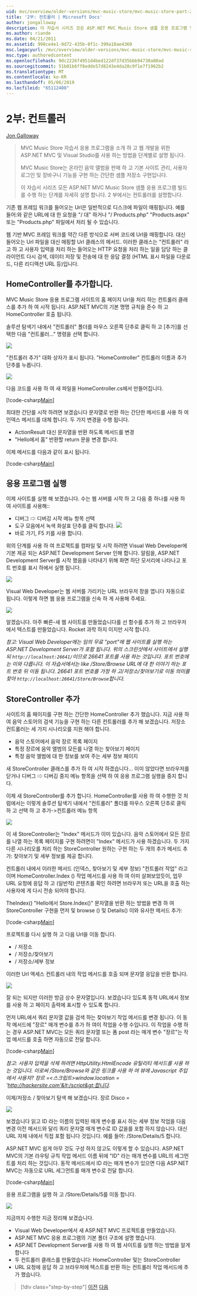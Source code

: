 ```yaml
---
uid: mvc/overview/older-versions/mvc-music-store/mvc-music-store-part-2
title: '2부: 컨트롤러 | Microsoft Docs'
author: jongalloway
description: 이 자습서 시리즈 모든 ASP.NET MVC Music Store 샘플 응용 프로그램 빌드를 수행 하는 단계를 자세히 설명 합니다. 2 부에서는 컨트롤러를 설명합니다.
ms.author: riande
ms.date: 04/21/2011
ms.assetid: 998ce4e1-9d72-435b-8f1c-399a10ae4360
msc.legacyurl: /mvc/overview/older-versions/mvc-music-store/mvc-music-store-part-2
msc.type: authoredcontent
ms.openlocfilehash: 9dc2226f4951d4bed122df37d35bbb94730a00ad
ms.sourcegitcommit: 51b01b6ff8edde57d8243e4da28c9f1e7f1962b2
ms.translationtype: MT
ms.contentlocale: ko-KR
ms.lasthandoff: 05/06/2019
ms.locfileid: "65112408"
---
```

# <a name="part-2-controllers"></a>2부: 컨트롤러

[Jon Galloway](https://github.com/jongalloway)

> MVC Music Store 자습서 응용 프로그램을 소개 하 고 웹 개발을 위한 ASP.NET MVC 및 Visual Studio를 사용 하는 방법을 단계별로 설명 됩니다.  
>   
> MVC Music Store는 온라인 음악 앨범을 판매 하 고 기본 사이트 관리, 사용자 로그인 및 장바구니 기능을 구현 하는 간단한 샘플 저장소 구현입니다.  
>   
> 이 자습서 시리즈 모든 ASP.NET MVC Music Store 샘플 응용 프로그램 빌드를 수행 하는 단계를 자세히 설명 합니다. 2 부에서는 컨트롤러를 설명합니다.

기존 웹 프레임 워크를 들어오는 Url은 일반적으로 디스크에 파일이 매핑됩니다. 예를 들어:와 같은 URL에 대 한 요청을 "/ 대" 하거나 "/ Products.php" "Products.aspx" 또는 "Products.php" 파일에서 처리 될 수 있습니다.

웹 기반 MVC 프레임 워크를 약간 다른 방식으로 서버 코드에 Url을 매핑합니다. 대신 들어오는 Url 파일을 대신 매핑할 Url 클래스의 메서드. 이러한 클래스는 "컨트롤러" 라고 하 고 사용자 입력을 처리 하는 들어오는 HTTP 요청을 처리 하는 일을 담당 하는 클라이언트 다시 검색, 데이터 저장 및 전송에 대 한 응답 결정 (HTML 표시 파일을 다운로드, 다른 리디렉션 URL 등)입니다.

## <a name="adding-a-homecontroller"></a>HomeController를 추가합니다.

MVC Music Store 응용 프로그램 사이트의 홈 페이지 Url을 처리 하는 컨트롤러 클래스를 추가 하 여 시작 됩니다. ASP.NET MVC의 기본 명명 규칙을 준수 하 고 HomeController 호출 됩니다.

솔루션 탐색기 내에서 "컨트롤러" 폴더를 마우스 오른쪽 단추로 클릭 하 고 [추가]를 선택한 다음 "컨트롤러..." 명령을 선택 합니다.

![](mvc-music-store-part-2/_static/image1.jpg)

"컨트롤러 추가" 대화 상자가 표시 됩니다. "HomeController" 컨트롤러 이름과 추가 단추를 누릅니다.

![](mvc-music-store-part-2/_static/image1.png)

다음 코드를 사용 하 여 새 파일을 HomeController.cs에서 만들어집니다.

[!code-csharp[Main](mvc-music-store-part-2/samples/sample1.cs)]

최대한 간단를 시작 하려면 보겠습니다 문자열로 반환 하는 간단한 메서드를 사용 하 여 인덱스 메서드를 대체 합니다. 두 가지 변경을 수행 됩니다.

- ActionResult 대신 문자열을 반환 하도록 메서드를 변경
- "Hello에서 홈" 반환할 return 문을 변경 합니다.

이제 메서드를 다음과 같이 표시 됩니다.

[!code-csharp[Main](mvc-music-store-part-2/samples/sample2.cs)]

## <a name="running-the-application"></a>응용 프로그램 실행

이제 사이트를 실행 해 보겠습니다. 수는 웹 서버를 시작 하 고 다음 중 하나를 사용 하 여 사이트를 사용해::

- 디버그 ⇨ 디버깅 시작 메뉴 항목 선택
- 도구 모음에서 녹색 화살표 단추를 클릭 합니다. ![](mvc-music-store-part-2/_static/image2.jpg)
- 바로 가기, F5 키를 사용 합니다.

위의 단계를 사용 하 여 프로젝트를 컴파일 및 시작 하려면 Visual Web Developer에 기본 제공 되는 ASP.NET Development Server 인해 합니다. 알림을, ASP.NET Development Server를 시작 했음을 나타내기 위해 화면 하단 모서리에 나타나고 포트 번호를 표시 하에서 실행 됩니다.

![](mvc-music-store-part-2/_static/image2.png)

Visual Web Developer는 웹 서버를 가리키는 URL 브라우저 창을 엽니다 자동으로 됩니다. 이렇게 하면 웹 응용 프로그램을 신속 하 게 사용해 주세요.

![](mvc-music-store-part-2/_static/image3.png)

알겠습니다. 아주 빠른-새 웹 사이트를 만들었습니다를 선 함수를 추가 하 고 브라우저에서 텍스트를 만들었습니다. Rocket 과학 하지 이지만 시작 합니다.

*참고: Visual Web Developer에는 임의 무료 "port"에 웹 사이트를 실행 하는 ASP.NET Development Server가 포함 됩니다. 위의 스크린샷에서 사이트에서 실행 되 `http://localhost:26641/`이므로 26641 포트를 사용 하는 것입니다. 포트 번호에는 이와 다릅니다. 이 자습서에서는 like /Store/Browse URL에 대 한 이야기 하는 포트 번호 뒤 이동 됩니다. 26641 포트 번호를 가정 하 고/저장소/찾아보기로 이동 의미를 찾아 `http://localhost:26641/Store/Browse`합니다.*

## <a name="adding-a-storecontroller"></a>StoreController 추가

사이트의 홈 페이지를 구현 하는 간단한 HomeController 추가 했습니다. 지금 사용 하 여 음악 스토어의 검색 기능을 구현 하는 다른 컨트롤러를 추가 해 보겠습니다. 저장소 컨트롤러는 세 가지 시나리오를 지원 해야 합니다.

- 음악 스토어에서 음악 장르 목록 페이지
- 특정 장르에 음악 앨범의 모든를 나열 하는 찾아보기 페이지
- 특정 음악 앨범에 대 한 정보를 보여 주는 세부 정보 페이지

새 StoreController 클래스를 추가 하 여 시작 하겠습니다... 이미 않았다면 브라우저를 닫거나 디버그 ⇨ 디버깅 중지 메뉴 항목을 선택 하 여 응용 프로그램 실행을 중지 합니다.

이제 새 StoreController를 추가 합니다. HomeController를 사용 하 여 수행한 것 처럼에서는 이렇게 솔루션 탐색기 내에서 "컨트롤러" 폴더를 마우스 오른쪽 단추로 클릭 하 고 선택 하 고 추가-&gt;컨트롤러 메뉴 항목

![](mvc-music-store-part-2/_static/image4.png)

이 새 StoreController는 "Index" 메서드가 이미 있습니다. 음악 스토어에서 모든 장르를 나열 하는 목록 페이지를 구현 하려면이 "Index" 메서드가 사용 하겠습니다. 두 가지 다른 시나리오를 처리 하는 StoreController 원하는 구현 하는 두 개의 추가 메서드 추가: 찾아보기 및 세부 정보를 제공 합니다.

컨트롤러 내에서 이러한 메서드 (인덱스, 찾아보기 및 세부 정보) "컨트롤러 작업" 라고 이며 HomeController.Index () 작업 메서드를 사용 하 여 이미 살펴보았듯이, 업무 URL 요청에 응답 하 고 (일반적) 콘텐츠를 확인 하려면 브라우저 또는 URL을 호출 하는 사용자에 게 다시 전송 되어야 합니다.

TheIndex() "Hello에서 Store.Index()" 문자열을 반환 하는 방법을 변경 하 여 StoreController 구현을 먼저 및 browse () 및 Details() 이와 유사한 메서드 추가:

[!code-csharp[Main](mvc-music-store-part-2/samples/sample3.cs)]

프로젝트를 다시 실행 하 고 다음 Url을 이동 합니다.

- / 저장소
- / 저장소/찾아보기
- / 저장소/세부 정보

이러한 Url 액세스 컨트롤러 내의 작업 메서드를 호출 되며 문자열 응답을 반환 합니다.

![](mvc-music-store-part-2/_static/image5.png)

잘 되는 되지만 이러한 방금 상수 문자열입니다. 보겠습니다 있도록 동적 URL에서 정보를 사용 하 고 페이지 출력에 표시할 수 있도록 합니다.

먼저 URL에서 쿼리 문자열 값을 검색 하는 찾아보기 작업 메서드를 변경 됩니다. 이 동작 메서드에 "장르" 매개 변수를 추가 하 여이 작업을 수행 수입니다. 이 작업을 수행 하는 경우 ASP.NET MVC는 모든 쿼리 문자열 또는 폼 post 라는 매개 변수 "장르"는 작업 메서드를 호출 하면 자동으로 전달 합니다.

[!code-csharp[Main](mvc-music-store-part-2/samples/sample4.cs)]

*참고: 사용자 입력을 삭제 하려면 HttpUtility.HtmlEncode 유틸리티 메서드를 사용 하는 것입니다. 이로써 /Store/Browse와 같은 링크를 사용 하 여 뷰에 Javascript 주입에서 사용자? 장르 =&lt;스크립트&gt;window.location = 'http://hackersite.com'&lt;/script&gt;합니다.*

이제/저장소 / 찾아보기 탐색 해 보겠습니다. 장르 Disco =

![](mvc-music-store-part-2/_static/image6.png)

보겠습니다 읽고 ID 라는 이름의 입력된 매개 변수를 표시 하는 세부 정보 작업을 다음 변경 이전 메서드와 달리 쿼리 문자열 매개 변수로 ID 값을를 포함 하지 않습니다. 대신 URL 자체 내에서 직접 포함 됩니다 것입니다. 예를 들어: /Store/Details/5 합니다.

ASP.NET MVC 쉽게 아무 것도 구성 하지 않고도 이렇게 할 수 있습니다. ASP.NET MVC의 기본 라우팅 규칙 작업 메서드 이름 뒤에 "ID" 라는 매개 변수를 URL의 세그먼트를 처리 하는 것입니다. 동작 메서드에서 ID 라는 매개 변수가 있으면 다음 ASP.NET MVC는 자동으로 URL 세그먼트를 매개 변수로 전달 합니다.

[!code-csharp[Main](mvc-music-store-part-2/samples/sample5.cs)]

응용 프로그램을 실행 하 고 /Store/Details/5를 이동 합니다.

![](mvc-music-store-part-2/_static/image7.png)

지금까지 수행한 지금 정리해 보겠습니다.

- Visual Web Developer에서 새 ASP.NET MVC 프로젝트를 만들었습니다.
- ASP.NET MVC 응용 프로그램의 기본 폴더 구조에 설명 했습니다.
- ASP.NET Development Server를 사용 하 여 웹 사이트를 실행 하는 방법을 알게합니다
- 두 컨트롤러 클래스를 만들었습니다: HomeController 및는 StoreController
- URL 요청에 응답 하 고 브라우저에 텍스트를 반환 하는 컨트롤러 작업 메서드에 추가 했습니다.

> [!div class="step-by-step"]
> [이전](mvc-music-store-part-1.md)
> [다음](mvc-music-store-part-3.md)
